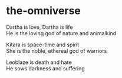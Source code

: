 # the-omniverse
Dartha is love, Dartha is life<br>
He is the loving god of nature and animalkind

Kitara is space-time and spirit<br>
She is the noble, ethereal god of warriors

Leoblaze is death and hate<br>
He sows darkness and suffering
